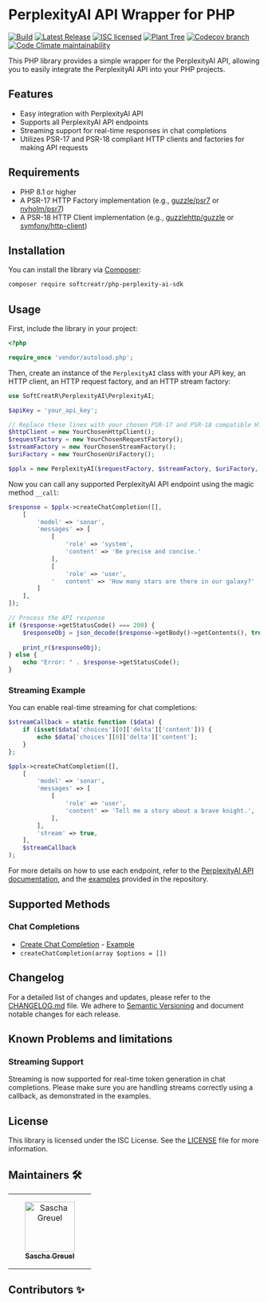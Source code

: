 # PerplexityAI API Wrapper for PHP

[![Build](https://img.shields.io/github/actions/workflow/status/SoftCreatR/php-perplexity-ai-sdk/.github/workflows/create-release.yml?branch=main)](https://github.com/SoftCreatR/php-perplexity-ai-sdk/actions/workflows/create-release.yml) [![Latest Release](https://img.shields.io/packagist/v/SoftCreatR/php-perplexity-ai-sdk?color=blue&label=Latest%20Release)](https://packagist.org/packages/softcreatr/php-perplexity-ai-sdk) [![ISC licensed](https://img.shields.io/badge/license-ISC-blue.svg)](./LICENSE.md) [![Plant Tree](https://img.shields.io/badge/dynamic/json?color=brightgreen&label=Plant%20Tree&query=%24.total&url=https%3A%2F%2Fpublic.ecologi.com%2Fusers%2Fsoftcreatr%2Ftrees)](https://ecologi.com/softcreatr?r=61212ab3fc69b8eb8a2014f4) [![Codecov branch](https://img.shields.io/codecov/c/github/SoftCreatR/php-perplexity-ai-sdk)](https://codecov.io/gh/SoftCreatR/php-perplexity-ai-sdk) [![Code Climate maintainability](https://img.shields.io/codeclimate/maintainability-percentage/SoftCreatR/php-perplexity-ai-sdk)](https://codeclimate.com/github/SoftCreatR/php-perplexity-ai-sdk)

This PHP library provides a simple wrapper for the PerplexityAI API, allowing you to easily integrate the PerplexityAI API into your PHP projects.

## Features

- Easy integration with PerplexityAI API
- Supports all PerplexityAI API endpoints
- Streaming support for real-time responses in chat completions
- Utilizes PSR-17 and PSR-18 compliant HTTP clients and factories for making API requests

## Requirements

- PHP 8.1 or higher
- A PSR-17 HTTP Factory implementation (e.g., [guzzle/psr7](https://github.com/guzzle/psr7) or [nyholm/psr7](https://github.com/Nyholm/psr7))
- A PSR-18 HTTP Client implementation (e.g., [guzzlehttp/guzzle](https://github.com/guzzle/guzzle) or [symfony/http-client](https://github.com/symfony/http-client))

## Installation

You can install the library via [Composer](https://getcomposer.org/):

```bash
composer require softcreatr/php-perplexity-ai-sdk
```

## Usage

First, include the library in your project:

```php
<?php

require_once 'vendor/autoload.php';
```

Then, create an instance of the `PerplexityAI` class with your API key, an HTTP client, an HTTP request factory, and an HTTP stream factory:

```php
use SoftCreatR\PerplexityAI\PerplexityAI;

$apiKey = 'your_api_key';

// Replace these lines with your chosen PSR-17 and PSR-18 compatible HTTP client and factories
$httpClient = new YourChosenHttpClient();
$requestFactory = new YourChosenRequestFactory();
$streamFactory = new YourChosenStreamFactory();
$uriFactory = new YourChosenUriFactory();

$pplx = new PerplexityAI($requestFactory, $streamFactory, $uriFactory, $httpClient, $apiKey);
```

Now you can call any supported PerplexityAI API endpoint using the magic method `__call`:

```php
$response = $pplx->createChatCompletion([], 
    [
        'model' => 'sonar',
        'messages' => [
            [
                'role' => 'system',
                'content' => 'Be precise and concise.'
            ],
            [
                'role' => 'user',
            '   content' => 'How many stars are there in our galaxy?'
        ]
    ],
]);

// Process the API response
if ($response->getStatusCode() === 200) {
    $responseObj = json_decode($response->getBody()->getContents(), true);
    
    print_r($responseObj);
} else {
    echo "Error: " . $response->getStatusCode();
}
```

### Streaming Example

You can enable real-time streaming for chat completions:

```php
$streamCallback = static function ($data) {
    if (isset($data['choices'][0]['delta']['content'])) {
        echo $data['choices'][0]['delta']['content'];
    }
};

$pplx->createChatCompletion([],
    [
        'model' => 'sonar',
        'messages' => [
            [
                'role' => 'user',
                'content' => 'Tell me a story about a brave knight.',
            ],
        ],
        'stream' => true,
    ],
    $streamCallback
);
```

For more details on how to use each endpoint, refer to the [PerplexityAI API documentation](https://docs.perplexity.ai/reference), and the [examples](https://github.com/SoftCreatR/php-perplexity-ai-sdk/tree/main/examples) provided in the repository.

## Supported Methods

### Chat Completions
-   [Create Chat Completion](https://docs.perplexity.ai/api-reference/chat-completions) - [Example](https://github.com/SoftCreatR/php-perplexity-ai-sdk/blob/main/examples/chat/createChatCompletion.php)
  -   `createChatCompletion(array $options = [])`

## Changelog

For a detailed list of changes and updates, please refer to the [CHANGELOG.md](https://github.com/SoftCreatR/php-perplexity-ai-sdk/blob/main/CHANGELOG.md) file. We adhere to [Semantic Versioning](https://semver.org/spec/v2.0.0.html) and document notable changes for each release.

## Known Problems and limitations

### Streaming Support

Streaming is now supported for real-time token generation in chat completions. Please make sure you are handling streams correctly using a callback, as demonstrated in the examples.

## License

This library is licensed under the ISC License. See the [LICENSE](https://github.com/SoftCreatR/php-perplexity-ai-sdk/blob/main/LICENSE.md) file for more information.

## Maintainers 🛠️

<table>
<tr>
    <td style="text-align:center;word-wrap:break-word;width:150px;height: 150px">
        <a href=https://github.com/SoftCreatR>
            <img src=https://avatars.githubusercontent.com/u/81188?v=4 width="100;" alt="Sascha Greuel"/>
            <br />
            <sub style="font-size:14px"><b>Sascha Greuel</b></sub>
        </a>
    </td>
</tr>
</table>

## Contributors ✨

<table>
<tr>
</tr>
</table>
